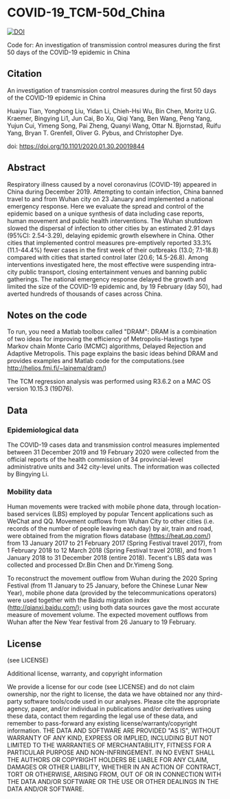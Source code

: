 # COVID-19_TCM-50d_China
[![DOI](https://zenodo.org/badge/249884240.svg)](https://zenodo.org/badge/latestdoi/249884240)

Code for: An investigation of transmission control measures during the first 50 days of the COVID-19 epidemic in China

## Citation

An investigation of transmission control measures during the first 50 days of the COVID-19 epidemic in China

Huaiyu Tian, Yonghong Liu, Yidan Li, Chieh-Hsi Wu, Bin Chen, Moritz U.G. Kraemer, Bingying Li1, Jun Cai, Bo Xu, Qiqi Yang, Ben Wang, Peng Yang, Yujun Cui, Yimeng Song, Pai Zheng, Quanyi Wang, Ottar N. Bjornstad, Ruifu Yang, Bryan T. Grenfell, Oliver G. Pybus, and Christopher Dye.

doi: https://doi.org/10.1101/2020.01.30.20019844

## Abstract

Respiratory illness caused by a novel coronavirus (COVID-19) appeared in China during December 2019. Attempting to contain infection, China banned travel to and from Wuhan city on 23 January and implemented a national emergency response. Here we evaluate the spread and control of the epidemic based on a unique synthesis of data including case reports, human movement and public health interventions. The Wuhan shutdown slowed the dispersal of infection to other cities by an estimated 2.91 days (95%CI: 2.54-3.29), delaying epidemic growth elsewhere in China. Other cities that implemented control measures pre-emptively reported 33.3% (11.1-44.4%) fewer cases in the first week of their outbreaks (13.0; 7.1-18.8) compared with cities that started control later (20.6; 14.5-26.8). Among interventions investigated here, the most effective were suspending intra-city public transport, closing entertainment venues and banning public gatherings. The national emergency response delayed the growth and limited the size of the COVID-19 epidemic and, by 19 February (day 50), had averted hundreds of thousands of cases across China.

## Notes on the code

To run, you need a Matlab toolbox called "DRAM": 
DRAM is a combination of two ideas for improving the efficiency of Metropolis-Hastings type Markov chain Monte Carlo (MCMC) algorithms, Delayed Rejection and Adaptive Metropolis. This page explains the basic ideas behind DRAM and provides examples and Matlab code for the computations.(see http://helios.fmi.fi/~lainema/dram/)

The TCM regression analysis was performed using R3.6.2 on a MAC OS version 10.15.3 (19D76).

## Data

### Epidemiological data

The COVID-19 cases data and transmission control measures implemented between 31 December 2019 and 19 February 2020 were collected from the official reports of the health commission of 34 provincial-level administrative units and 342 city-level units. The information was collected by Bingying Li.

### Mobility data

Human movements were tracked with mobile phone data, through location-based services (LBS) employed by popular Tencent applications such as WeChat and QQ. Movement outflows from Wuhan City to other cities (i.e. records of the number of people leaving each day) by air, train and road, were obtained from the migration flows database (https://heat.qq.com/) from 13 January 2017 to 21 February 2017 (Spring Festival travel 2017), from 1 February 2018 to 12 March 2018 (Spring Festival travel 2018), and from 1 January 2018 to 31 December 2018 (entire 2018). Tecent's LBS data was collected and processed Dr.Bin Chen and Dr.Yimeng Song.

To reconstruct the movement outflow from Wuhan during the 2020 Spring Festival (from 11 January to 25 January, before the Chinese Lunar New Year), mobile phone data (provided by the telecommunications operators) were used together with the Baidu migration index (http://qianxi.baidu.com/); using both data sources gave the most accurate measure of movement volume. The expected movement outflows from Wuhan after the New Year festival from 26 January to 19 February.

## License

(see LICENSE)

Additional license, warranty, and copyright information

We provide a license for our code (see LICENSE) and do not claim ownership, nor the right to license, the data we have obtained nor any third-party software tools/code used in our analyses. Please cite the appropriate agency, paper, and/or individual in publications and/or derivatives using these data, contact them regarding the legal use of these data, and remember to pass-forward any existing license/warranty/copyright information. THE DATA AND SOFTWARE ARE PROVIDED "AS IS", WITHOUT WARRANTY OF ANY KIND, EXPRESS OR IMPLIED, INCLUDING BUT NOT LIMITED TO THE WARRANTIES OF MERCHANTABILITY, FITNESS FOR A PARTICULAR PURPOSE AND NON-INFRINGEMENT. IN NO EVENT SHALL THE AUTHORS OR COPYRIGHT HOLDERS BE LIABLE FOR ANY CLAIM, DAMAGES OR OTHER LIABILITY, WHETHER IN AN ACTION OF CONTRACT, TORT OR OTHERWISE, ARISING FROM, OUT OF OR IN CONNECTION WITH THE DATA AND/OR SOFTWARE OR THE USE OR OTHER DEALINGS IN THE DATA AND/OR SOFTWARE.
